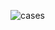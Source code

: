 ![cases](https://cloud.githubusercontent.com/assets/21317149/19256938/3ef8d310-8f31-11e6-9e23-c4da2591d427.PNG)
